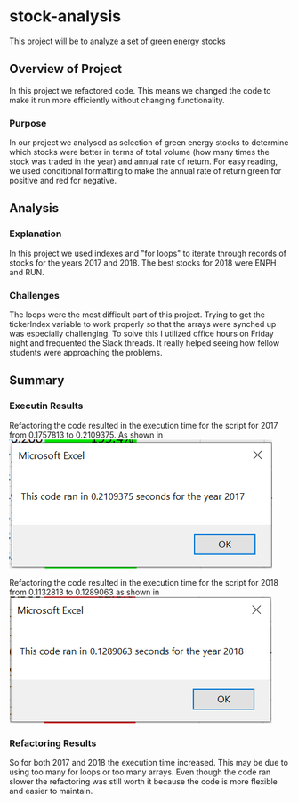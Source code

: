 # stock-analysis
This project will be to analyze a set of green energy stocks

## Overview of Project
In this project we refactored code. This means we changed the code to make it run more efficiently without changing functionality.

### Purpose
In our project we analysed as selection of green energy stocks to determine which stocks were better in terms of total volume (how many times the stock was traded in the year) and annual rate of return. For easy reading, we used conditional formatting to make the annual rate of return green for positive and red for negative.

## Analysis
### Explanation 
In this project we used indexes and "for loops" to iterate through records of stocks for the years 2017 and 2018. The best stocks for 2018 were ENPH and RUN.

### Challenges
The loops were the most difficult part of this project. Trying to get the tickerIndex variable to work properly so that the arrays were synched up  was especially challenging. To solve this I utilized office hours on Friday night and frequented the Slack threads. It really helped seeing how fellow students were approaching the problems.

## Summary
### Executin Results
Refactoring the code resulted in the execution time for the script for 2017 from 0.1757813 to 0.2109375. As shown in ![VBA_Challenge_2017.png](/Resources/VBA_Challenge_2017.png)

Refactoring the code resulted in the execution time for the script for 2018 from 0.1132813 to 0.1289063 as shown in ![VBA_Challenge_2018.png](/Resources/VBA_Challenge_2018.png)

### Refactoring Results
So for both 2017 and 2018 the execution time increased. This may be due to using too many for loops or too many arrays. Even though the code ran slower the refactoring was still worth it because the code is more flexible and easier to maintain.


